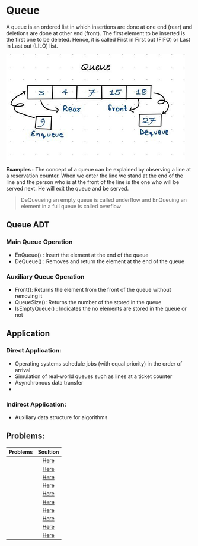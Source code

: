 # Queue
A queue is an ordered list in which insertions are done at one end (rear) and
deletions are done at other end (front). The first element to be inserted is the first one to be deleted. Hence, it is called First in First out (FIFO) or Last in Last out (LILO) list.


![stack](image/queue.png)<br>


**Examples :** The concept of a queue can be explained by observing a line at a reservation counter. When we
enter the line we stand at the end of the line and the person who is at the front of the line is the one who will be served next. He will exit the queue and be served.
> DeQueueing an empty queue is called underflow and EnQueuing an element in a full queue is called overflow

## Queue ADT

### Main Queue Operation
- EnQueue() : Insert the element at the end of the queue
- DeQueue() : Removes and return the element at the end of the queue

### Auxiliary Queue Operation
- Front(): Returns the element from the front of the queue without removing it
- QueueSize(): Returns the number of the stored in the  queue
- IsEmptyQueue() : Indicates the no elements are stored in the queue or not 

## Application

### Direct Application:
- Operating systems schedule jobs (with equal priority) in the order of arrival
- Simulation of real-world queues such as lines at a ticket counter
- Asynchronous data transfer
- 
### Indirect Application:
- Auxiliary data structure for algorithms

## Problems:

| Problems    | Soultion  |      
| :------------- |:-------------:| 
|  | [Here]() | 
|  | [Here]() | 
|  | [Here]() | 
|  | [Here]() | 
|  | [Here]() | 
|  | [Here]() | 
|  | [Here]() | 
|  | [Here]() | 
|  | [Here]() | 
|  | [Here]() | 